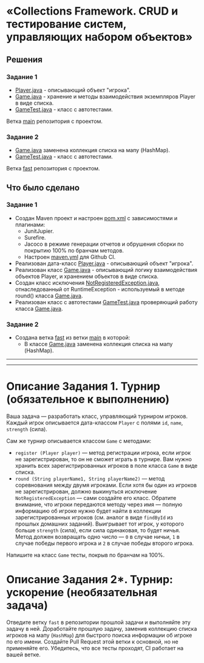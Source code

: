 # «Collections Framework. CRUD и тестирование систем, управляющих набором объектов»

## Решения
### Задание 1
* <a href="https://github.com/Nephedov/16.Java/blob/main/src/main/java/ru/nerology/javaqa/Player.java">Player.java</a> - описывающий объект "игрока".
* <a href="https://github.com/Nephedov/16.Java/blob/main/src/main/java/ru/nerology/javaqa/Game.java">Game.java</a> - хранение и методы взаимодействия экземпляров Player в виде списка.
* <a href="https://github.com/Nephedov/16.Java/blob/main/src/test/java/ru/nerology/javaqa/GameTest.java">GameTest.java</a> - класс с автотестами.

Ветка <a href="https://github.com/Nephedov/16.Java/tree/main">main</a> репозитория с проектом.
### Задание 2
* <a href="https://github.com/Nephedov/16.Java/blob/fast/src/main/java/ru/nerology/javaqa/Game.java">Game.java</a> заменена коллекция списка на мапу (HashMap).
* <a href="https://github.com/Nephedov/16.Java/blob/fast/src/test/java/ru/nerology/javaqa/GameTest.java">GameTest.java</a> - класс с автотестами.

Ветка <a href="https://github.com/Nephedov/16.Java/tree/fast">fast</a> репозитория с проектом.
## Что было сделано
### Задание 1
* Создан Maven проект и настроен <a href="https://github.com/Nephedov/16.Java/blob/main/pom.xml">pom.xml</a> с зависимостями и плагинами:
  * JunitJupier.
  * Surefire.
  * Jacoco в режиме генерации отчетов и обрушения сборки по покрытию 100% по бранчам методов.
  * Настроен <a href="https://github.com/Nephedov/16.Java/blob/main/.github/workflows/maven.yml">maven.yml</a> для Github CI.
* Реализован дата-класс <a href="https://github.com/Nephedov/16.Java/blob/main/src/main/java/ru/nerology/javaqa/Player.java">Player.java</a> - описывающий объект "игрока".
* Реализован класс <a href="https://github.com/Nephedov/16.Java/blob/main/src/main/java/ru/nerology/javaqa/Game.java">Game.java</a> -
  описывающий логику взаимодействия объектов Player, и хранением объектов в виде списка.
* Создан класс исключения <a href="https://github.com/Nephedov/16.Java/blob/main/src/main/java/ru/nerology/javaqa/NotRegisteredException.java">NotRegisteredException.java</a>,
  отнаследованный от RuntimeException - используемый в методе round() класса
  <a href="https://github.com/Nephedov/16.Java/blob/main/src/main/java/ru/nerology/javaqa/Game.java">Game.java</a>.
* Реализован класс с автотестами <a href="https://github.com/Nephedov/16.Java/blob/main/src/test/java/ru/nerology/javaqa/GameTest.java">GameTest.java</a> проверяющий работу класса
  <a href="https://github.com/Nephedov/16.Java/blob/main/src/main/java/ru/nerology/javaqa/Game.java">Game.java</a>.
### Задание 2
* Создана ветка <a href="https://github.com/Nephedov/16.Java/tree/fast">fast</a> из ветки <a href="https://github.com/Nephedov/16.Java/tree/main">main</a> в которой:
  * В классе <a href="https://github.com/Nephedov/16.Java/blob/fast/src/main/java/ru/nerology/javaqa/Game.java">Game.java</a> заменена коллекция списка на мапу (HashMap).

---
---


# Описание Задания 1. Турнир (обязательное к выполнению)
Ваша задача — разработать класс, управляющий турниром игроков. Каждый игрок описывается дата-классом `Player` с полями `id`, `name`, `strength` (сила).

Сам же турнир описывается классом `Game` с методами:
* `register (Player player)` — метод регистрации игрока, если игрок не зарегистрирован, то он не сможет играть в турнире. Вам нужно хранить всех зарегистрированных игроков в поле класса `Game` в виде списка.
* `round (String playerName1, String playerName2)` — метод соревнования между двумя игроками. Если хотя бы один из игроков не зарегистрирован, должно выкинуться исключение `NotRegisteredException` — сами создайте его класс. Обратите внимание, что игроки передаются методу через имя — полную информацию об игроке нужно будет найти в коллекции зарегистрированных игроков (см. аналог в виде `findById` из прошлых домашних заданий). Выигрывает тот игрок, у которого больше `strength` (сила), если сила одинаковая, то будет ничья. Метод должен возвращать одно число — `0` в случае ничьи, `1` в случае победы первого игрока и `2` в случае победы второго игрока.

Напишите на класс `Game` тесты, покрыв по бранчам на 100%.

# Описание Задания 2*. Турнир: ускорение (необязательная задача)

Отведите ветку `fast` в репозитории прошлой задачи и выполняйте эту задачу в ней.
Доработайте прошлую задачу, заменив коллекцию списка игроков на мапу (`HashMap`) для быстрого поиска информации об игроке по его имени.
Создайте Pull Request этой ветки к основной, но не применяйте его.
Убедитесь, что все тесты проходят, CI работает на вашей ветке.

